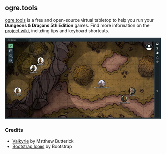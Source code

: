 ## ogre.tools

[ogre.tools](https://ogre.tools) is a free and open-source virtual tabletop to help you run your **Dungeons & Dragons 5th Edition** games. Find more information on the [project wiki](https://github.com/samcf/ogre.tools/wiki), including tips and keyboard shortcuts.

<img src="./example.jpg" alt="Screenshot">

### Credits
- [Valkyrie](https://mbtype.com/fonts/valkyrie/) by Matthew Butterick
- [Bootstrap Icons](https://icons.getbootstrap.com/) by Bootstrap
